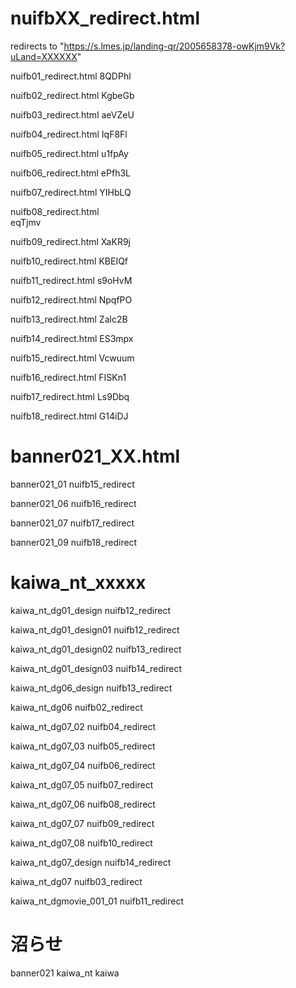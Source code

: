# nuifbXX_redirect.html
redirects to "https://s.lmes.jp/landing-qr/2005658378-owKjm9Vk?uLand=XXXXXX"

nuifb01_redirect.html
8QDPhl

nuifb02_redirect.html
KgbeGb

nuifb03_redirect.html
aeVZeU

nuifb04_redirect.html
IqF8Fl

nuifb05_redirect.html
u1fpAy

nuifb06_redirect.html
ePfh3L

nuifb07_redirect.html
YIHbLQ

nuifb08_redirect.html   
eqTjmv

nuifb09_redirect.html
XaKR9j

nuifb10_redirect.html
KBEIQf

nuifb11_redirect.html
s9oHvM

nuifb12_redirect.html
NpqfPO

nuifb13_redirect.html
Zalc2B

nuifb14_redirect.html
ES3mpx

nuifb15_redirect.html
Vcwuum

nuifb16_redirect.html
FISKn1

nuifb17_redirect.html
Ls9Dbq

nuifb18_redirect.html
G14iDJ


# banner021_XX.html

banner021_01
nuifb15_redirect

banner021_06
nuifb16_redirect

banner021_07
nuifb17_redirect

banner021_09
nuifb18_redirect

# kaiwa_nt_xxxxx

kaiwa_nt_dg01_design
nuifb12_redirect

kaiwa_nt_dg01_design01
nuifb12_redirect

kaiwa_nt_dg01_design02
nuifb13_redirect

kaiwa_nt_dg01_design03
nuifb14_redirect

kaiwa_nt_dg06_design
nuifb13_redirect

kaiwa_nt_dg06
nuifb02_redirect

kaiwa_nt_dg07_02
nuifb04_redirect

kaiwa_nt_dg07_03
nuifb05_redirect

kaiwa_nt_dg07_04
nuifb06_redirect

kaiwa_nt_dg07_05
nuifb07_redirect

kaiwa_nt_dg07_06
nuifb08_redirect

kaiwa_nt_dg07_07
nuifb09_redirect

kaiwa_nt_dg07_08
nuifb10_redirect

kaiwa_nt_dg07_design
nuifb14_redirect

kaiwa_nt_dg07
nuifb03_redirect

kaiwa_nt_dgmovie_001_01
nuifb11_redirect

# 沼らせ
banner021
kaiwa_nt
kaiwa